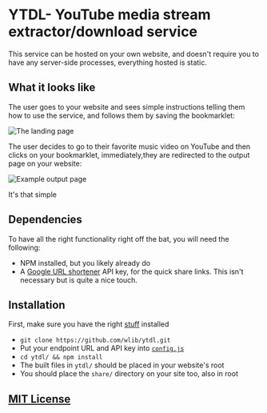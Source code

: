 # YTDL- YouTube media stream extractor/download service

This service can be hosted on your own website, and doesn't require you to have any server-side processes, everything hosted is static.

## What it looks like

The user goes to your website and sees simple instructions telling them how to use the service, and follows them by saving the bookmarklet:

![The landing page](https://github.com/wlib/ytdl/raw/master/img/landing.png "The landing page")

The user decides to go to their favorite music video on YouTube and then clicks on your bookmarklet, immediately,they are redirected to the output page on your website:

![Example output page](https://github.com/wlib/ytdl/raw/master/img/endpoint.png "Example output page, the link is dead now, don't even try it")

It's that simple

## Dependencies

To have all the right functionality right off the bat, you will need the following:

+ NPM installed, but you likely already do
+ A [Google URL shortener](https://console.developers.google.com/apis/api/urlshortener) API key, for the quick share links. This isn't necessary but is quite a nice touch.

## Installation

First, make sure you have the right [stuff](#dependencies) installed

+ `git clone https://github.com/wlib/ytdl.git`
+ Put your endpoint URL and API key into [`config.js`](https://github.com/wlib/ytdl/blob/master/config.js)
+ `cd ytdl/ && npm install`
+ The built files in `ytdl/` should be placed in your website's root
+ You should place the `share/` directory on your site too, also in root

## [MIT License](https://github.com/wlib/ytdl/blob/master/LICENSE)
